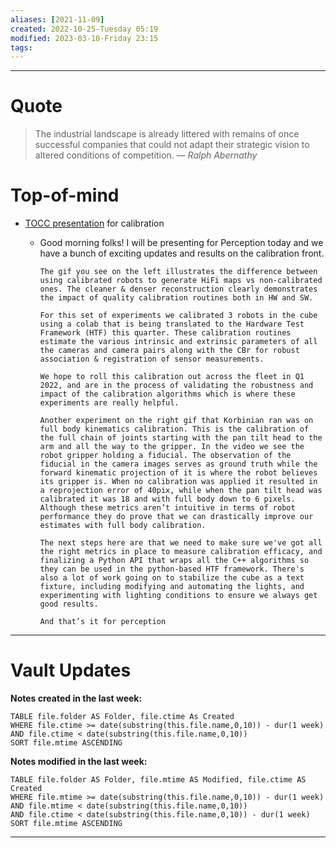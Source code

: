 ```yaml
---
aliases: [2021-11-09]
created: 2022-10-25-Tuesday 05:19
modified: 2023-03-10-Friday 23:15
tags: 
---
```



---

# Quote
> The industrial landscape is already littered with remains of once successful companies that could not adapt their strategic vision to altered conditions of competition.
> — <cite>Ralph Abernathy</cite>

# Top-of-mind
- [TOCC presentation](https://docs.google.com/presentation/d/1SN-Q_vFxljeZaBdbn0h9JC8Zo-bePhXP4sAGl33SM5A/edit?resourcekey=0-sQKmZys866K_UZesIjk6xg#slide=id.gd5278b9f66_1_543) for calibration
	- Good morning folks! I will be presenting for Perception today and we have a bunch of exciting updates and results on the calibration front.

		  The gif you see on the left illustrates the difference between using calibrated robots to generate HiFi maps vs non-calibrated ones. The cleaner & denser reconstruction clearly demonstrates the impact of quality calibration routines both in HW and SW.
		  
		  For this set of experiments we calibrated 3 robots in the cube using a colab that is being translated to the Hardware Test Framework (HTF) this quarter. These calibration routines estimate the various intrinsic and extrinsic parameters of all the cameras and camera pairs along with the CBr for robust association & registration of sensor measurements.
		  
		  We hope to roll this calibration out across the fleet in Q1 2022, and are in the process of validating the robustness and impact of the calibration algorithms which is where these experiments are really helpful.
		  
		  Another experiment on the right gif that Korbinian ran was on full body kinematics calibration. This is the calibration of the full chain of joints starting with the pan tilt head to the arm and all the way to the gripper. In the video we see the robot gripper holding a fiducial. The observation of the fiducial in the camera images serves as ground truth while the forward kinematic projection of it is where the robot believes its gripper is. When no calibration was applied it resulted in a reprojection error of 40pix, while when the pan tilt head was calibrated it was 18 and with full body down to 6 pixels. Although these metrics aren’t intuitive in terms of robot performance they do prove that we can drastically improve our estimates with full body calibration.
		  
		  The next steps here are that we need to make sure we've got all the right metrics in place to measure calibration efficacy, and finalizing a Python API that wraps all the C++ algorithms so they can be used in the python-based HTF framework. There's also a lot of work going on to stabilize the cube as a text fixture, including modifying and automating the lights, and experimenting with lighting conditions to ensure we always get good results.
		  
		  And that’s it for perception

---

# Vault Updates

**Notes created in the last week:**

``` dataview
TABLE file.folder AS Folder, file.ctime As Created
WHERE file.ctime >= date(substring(this.file.name,0,10)) - dur(1 week) AND file.ctime < date(substring(this.file.name,0,10))
SORT file.mtime ASCENDING
```

**Notes modified in the last week:**

``` dataview
TABLE file.folder AS Folder, file.mtime AS Modified, file.ctime AS Created
WHERE file.mtime >= date(substring(this.file.name,0,10)) - dur(1 week)
AND file.mtime < date(substring(this.file.name,0,10))
AND file.ctime < date(substring(this.file.name,0,10)) - dur(1 week)
SORT file.mtime ASCENDING
```
---
